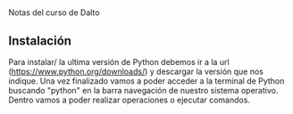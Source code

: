 # 
Notas del curso de Dalto

## Instalación

Para instalar/ la ultima versión de Python debemos ir a la url (https://www.python.org/downloads/) y descargar la versión que nos indique. Una vez finalizado vamos a poder acceder a la terminal de Python buscando "python" en la barra navegación de nuestro sistema operativo. Dentro vamos a poder realizar operaciones o ejecutar comandos.